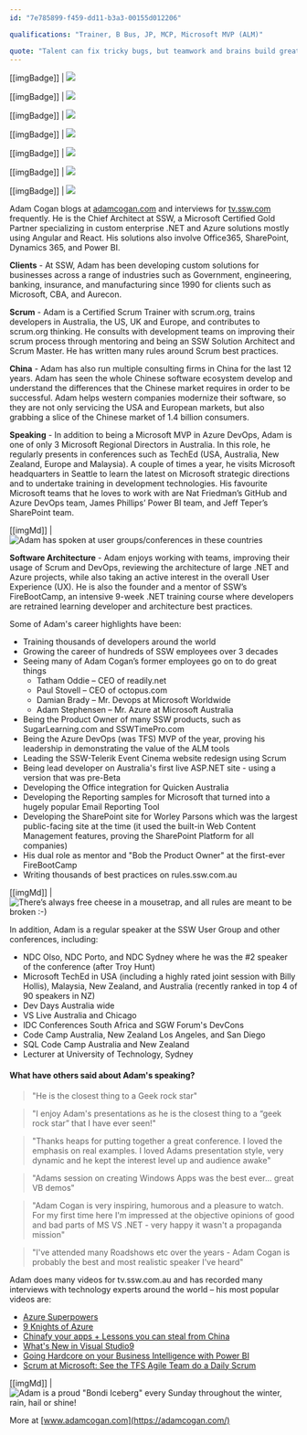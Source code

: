 ```yaml
---
id: "7e785899-f459-dd11-b3a3-00155d012206"

qualifications: "Trainer, B Bus, JP, MCP, Microsoft MVP (ALM)"

quote: "Talent can fix tricky bugs, but teamwork and brains build great software."
---
```


[[imgBadge]]
| ![](../badges/Certification-microsoft-professional.jpg)

[[imgBadge]]
| ![](../badges/Certification-microsoft-regional-director.png)

[[imgBadge]]
| ![](../badges/Certification-scrumalliance-trainer.png)

[[imgBadge]]
| ![](../badges/Certification-scrumorg-master-1.png)

[[imgBadge]]
| ![](../badges/Certification-scrumorg-developer.png)

[[imgBadge]]
| ![](../badges/Certification-scrumorg-trainer.png)

[[imgBadge]]
| ![](../badges/Business-microsoft-azure-devops.png)

Adam Cogan blogs at [adamcogan.com](https://adamcogan.com) and interviews for [tv.ssw.com](https://tv.ssw.com/) frequently. He is the Chief Architect at SSW, a Microsoft Certified Gold Partner specializing in custom enterprise .NET and Azure solutions mostly using Angular and React. His solutions also involve Office365, SharePoint, Dynamics 365, and Power BI. 

**Clients** - At SSW, Adam has been developing custom solutions for businesses across a range of industries such as Government, engineering, banking, insurance, and manufacturing since 1990 for clients such as Microsoft, CBA, and Aurecon.  

**Scrum** - Adam is a Certified Scrum Trainer with scrum.org, trains developers in Australia, the US, UK and Europe, and contributes to scrum.org thinking. He consults with development teams on improving their scrum process through mentoring and being an SSW Solution Architect and Scrum Master. He has written many rules around Scrum best practices. 

**China** - Adam has also run multiple consulting firms in China for the last 12 years. Adam has seen the whole Chinese software ecosystem develop and understand the differences that the Chinese market requires in order to be successful. Adam helps western companies modernize their software, so they are not only servicing the USA and European markets, but also grabbing a slice of the Chinese market of 1.4 billion consumers. 

**Speaking** - In addition to being a Microsoft MVP in Azure DevOps, Adam is one of only 3 Microsoft Regional Directors in Australia. In this role, he regularly presents in conferences such as TechEd (USA, Australia, New Zealand, Europe and Malaysia). A couple of times a year, he visits Microsoft headquarters in Seattle to learn the latest on Microsoft strategic directions and to undertake training in development technologies. His favourite Microsoft teams that he loves to work with are Nat Friedman’s GitHub and Azure DevOps team, James Phillips’ Power BI team, and Jeff Teper’s SharePoint team.  

[[imgMd]]
| ![Adam has spoken at user groups/conferences in these countries](./Images/Bio/figureMap.jpg)

**Software Architecture** - Adam enjoys working with teams, improving their usage of Scrum and DevOps, reviewing the architecture of large .NET and Azure projects, while also taking an active interest in the overall User Experience (UX). He is also the founder and a mentor of SSW’s FireBootCamp, an intensive 9-week .NET training course where developers are retrained learning developer and architecture best practices. 

Some of Adam's career highlights have been: 

- Training thousands of developers around the world 
- Growing the career of hundreds of SSW employees over 3 decades 
- Seeing many of Adam Cogan’s former employees go on to do great things 
  - Tatham Oddie – CEO of readily.net 
  - Paul Stovell – CEO of octopus.com 
  - Damian Brady – Mr. Devops at Microsoft Worldwide 
  - Adam Stephensen – Mr. Azure at Microsoft Australia 
- Being the Product Owner of many SSW products, such as SugarLearning.com and SSWTimePro.com  
- Being the Azure DevOps (was TFS) MVP of the year, proving his leadership in demonstrating the value of the ALM tools 
- Leading the SSW-Telerik Event Cinema website redesign using Scrum 
- Being lead developer on Australia's first live ASP.NET site - using a version that was pre-Beta 
- Developing the Office integration for Quicken Australia 
- Developing the Reporting samples for Microsoft that turned into a hugely popular Email Reporting Tool 
- Developing the SharePoint site for Worley Parsons which was the largest public-facing site at the time (it used the built-in Web Content Management features, proving the SharePoint Platform for all companies) 
- His dual role as mentor and "Bob the Product Owner" at the first-ever FireBootCamp 
- Writing thousands of best practices on rules.ssw.com.au  

[[imgMd]]
| ![There’s always free cheese in a mousetrap, and all rules are meant to be broken :-)](./Images/Bio/figureMouse.jpg)

In addition, Adam is a regular speaker at the SSW User Group and other conferences, including: 

- NDC Olso, NDC Porto, and NDC Sydney where he was the #2 speaker of the conference (after Troy Hunt) 
- Microsoft TechEd in USA (including a highly rated joint session with Billy Hollis), Malaysia, New Zealand, and Australia (recently ranked in top 4 of 90 speakers in NZ) 
- Dev Days Australia wide 
- VS Live Australia and Chicago 
- IDC Conferences South Africa and SGW Forum's DevCons 
- Code Camp Australia, New Zealand Los Angeles, and San Diego 
- SQL Code Camp Australia and New Zealand 
- Lecturer at University of Technology, Sydney 

#### What have others said about Adam's speaking?

> "He is the closest thing to a Geek rock star"

> "I enjoy Adam's presentations as he is the closest thing to a “geek rock star” that I have ever seen!"

> "Thanks heaps for putting together a great conference. I loved the emphasis on real examples. I loved Adams presentation style, very dynamic and he kept the interest level up and audience awake"

> "Adams session on creating Windows Apps was the best ever… great VB demos"

> "Adam Cogan is very inspiring, humorous and a pleasure to watch. For my first time here I'm impressed at the objective opinions of good and bad parts of MS VS .NET - very happy it wasn't a propaganda mission"

> "I've attended many Roadshows etc over the years - Adam Cogan is probably the best and most realistic speaker I've heard"

Adam does many videos for tv.ssw.com.au and has recorded many interviews with technology experts around the world – his most popular videos are: 

- [Azure Superpowers](https://www.youtube.com/watchv=5qFgqTLLRjo&list=PLpiOR7CBNvlp0L_t5Mq7kqeSgvlpl4mQh)
- [9 Knights of Azure](https://youtu.be/-Ac7z3YEkNI)
- [Chinafy your apps + Lessons you can steal from China](https://youtu.be/NtuFfWVJF_w)
- [What's New in Visual Studio9](https://youtu.be/4F0B1GdqK5c)
- [Going Hardcore on your Business Intelligence with Power BI](https://youtu.be/0gSgpzmbrBM)
- [Scrum at Microsoft: See the TFS Agile Team do a Daily Scrum](https://youtu.be/YR84qH6d7QE)

[[imgMd]]
| ![Adam is a proud "Bondi Iceberg" every Sunday throughout the winter, rain, hail or shine!](./Images/Bio/figureIce.jpg)

More at [www.adamcogan.com](https://adamcogan.com/)
